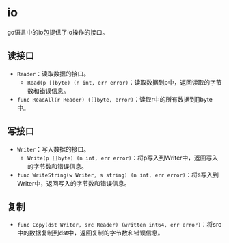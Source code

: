 # io

go语言中的io包提供了io操作的接口。

## 读接口

- `Reader`：读取数据的接口。
  - `Read(p []byte) (n int, err error)`：读取数据到p中，返回读取的字节数和错误信息。
- `func ReadAll(r Reader) ([]byte, error)`：读取r中的所有数据到[]byte中。

## 写接口

- `Writer`：写入数据的接口。
  - `Write(p []byte) (n int, err error)`：将p写入到Writer中，返回写入的字节数和错误信息。
- `func WriteString(w Writer, s string) (n int, err error)`：将s写入到Writer中，返回写入的字节数和错误信息。

## 复制

- `func Copy(dst Writer, src Reader) (written int64, err error)`：将src中的数据复制到dst中，返回复制的字节数和错误信息。
